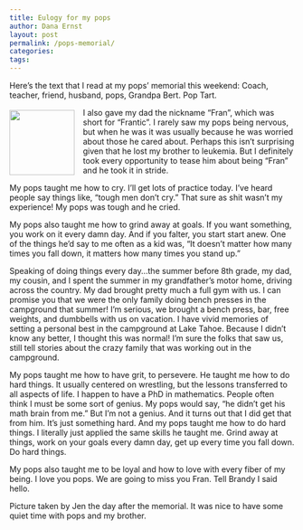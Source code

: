 ```yaml
---
title: Eulogy for my pops
author: Dana Ernst
layout: post
permalink: /pops-memorial/
categories:
tags:
---
```


Here’s the text that I read at my pops’ memorial this weekend: Coach, teacher, friend, husband, pops, Grandpa Bert.  Pop Tart.

<p><img src="{{ site.baseurl }}/images/PopsMemorial.jpeg" align="left" width="115" img style="margin: 4px 15px 0 0"/>I also gave my dad the nickname “Fran”, which was short for “Frantic”.  I rarely saw my pops being nervous, but when he was it was usually because he was worried about those he cared about. Perhaps this isn’t surprising given that he lost my brother to leukemia.  But I definitely took every opportunity to tease him about being “Fran” and he took it in stride.</p>

My pops taught me how to cry. I’ll get lots of practice today.  I’ve heard people say things like, “tough men don’t cry.”  That sure as shit wasn’t my experience!  My pops was tough and he cried.

My pops also taught me how to grind away at goals.  If you want something, you work on it every damn day.  And if you falter, you start start anew.  One of the things he’d say to me often as a kid was, “It doesn’t matter how many times you fall down, it matters how many times you stand up.”

Speaking of doing things every day…the summer before 8th grade, my dad, my cousin, and I spent the summer in my grandfather’s motor home, driving across the country.  My dad brought pretty much a full gym with us.  I can promise you that we were the only family doing bench presses in the campground that summer!  I’m serious, we brought a bench press, bar, free weights, and dumbbells with us on vacation.  I have vivid memories of setting a personal best in the campground at Lake Tahoe.  Because I didn’t know any better, I thought this was normal! I’m sure the folks that saw us, still tell stories about the crazy family that was working out in the campground.

My pops taught me how to have grit, to persevere.  He taught me how to do hard things.  It usually centered on wrestling, but the lessons transferred to all aspects of life.  I happen to have a PhD in mathematics. People often think I must be some sort of genius. My pops would say, “he didn’t get his math brain from me.”  But I’m not a genius.  And it turns out that I did get that from him. It’s just something hard. And my pops taught me how to do hard things. I literally just applied the same skills he taught me.  Grind away at things, work on your goals every damn day, get up every time you fall down.  Do hard things.

My pops also taught me to be loyal and how to love with every fiber of my being. I love you pops.  We are going to miss you Fran.  Tell Brandy I said hello.

Picture taken by Jen the day after the memorial. It was nice to have some quiet time with pops and my brother.
